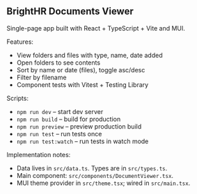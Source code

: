 ## BrightHR Documents Viewer

Single-page app built with React + TypeScript + Vite and MUI.

Features:
- View folders and files with type, name, date added
- Open folders to see contents
- Sort by name or date (files), toggle asc/desc
- Filter by filename
- Component tests with Vitest + Testing Library

Scripts:
- `npm run dev` – start dev server
- `npm run build` – build for production
- `npm run preview` – preview production build
- `npm run test` – run tests once
- `npm run test:watch` – run tests in watch mode

Implementation notes:
- Data lives in `src/data.ts`. Types are in `src/types.ts`.
- Main component: `src/components/DocumentViewer.tsx`.
- MUI theme provider in `src/theme.tsx`; wired in `src/main.tsx`.
